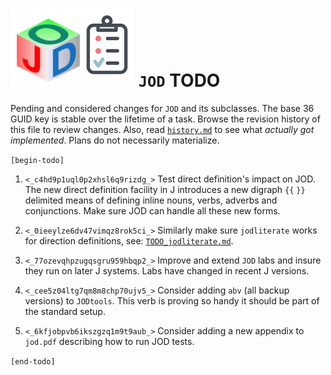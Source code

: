 
![jod todo list](todo_jod.png) `JOD` TODO
=========================================

Pending and considered changes for `JOD` and its subclasses.
The base 36 GUID key is stable over the lifetime of a task.
Browse the revision history of this file to review changes.
Also, read [`history.md`](https://github.com/bakerjd99/jod/blob/master/jod/history.md)
to see what *actually got implemented*. Plans do not necessarily materialize.

`[begin-todo]`

1. `<_c4hd9p1uql0p2xhsl6q9rizdg_>` Test direct definition's impact on JOD. The new direct definition facility in J introduces
   a new digraph `{{` `}}` delimited means of defining inline nouns, verbs, adverbs and conjunctions.
   Make sure JOD can handle all these new forms.

2. `<_0ieeylze6dv47vimqz8rok5ci_>` Similarly make sure `jodliterate` works for direction definitions, see:  [`TODO_jodliterate.md`](https://github.com/bakerjd99/jacks/blob/master/jodliterate/TODO_jodliterate.md).

3. `<_77ozevqhpzugqsgru959hbqp2_>` Improve and extend `JOD` labs and insure they run on later J systems. Labs
   have changed in recent J versions.

4. `<_cee5z04ltg7qm8m8chp70ujv5_>` Consider adding `abv` (all backup versions) to `JODtools`. This verb is proving so handy it should be part of the standard setup.

5. `<_6kfjobpvb6ikszgzq1m9t9aub_>` Consider adding a new appendix to `jod.pdf` describing how to run JOD tests.

`[end-todo]`